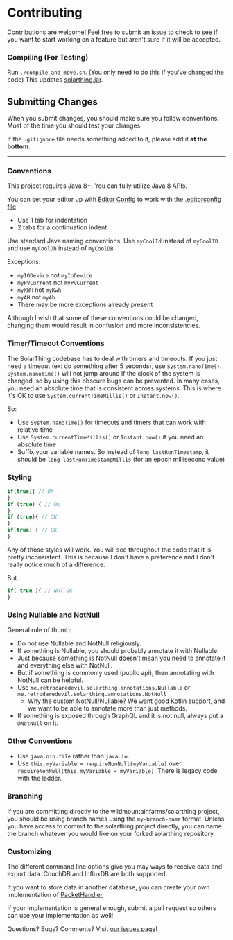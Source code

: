 # Contributing
Contributions are welcome! Feel free to submit an issue to check to see if you want to start working on a feature but aren't
sure if it will be accepted.

### Compiling (For Testing)
Run `./compile_and_move.sh`. (You only need to do this if you've changed the code) This updates [solarthing.jar](program/solarthing.jar).

## Submitting Changes
When you submit changes, you should make sure you follow conventions. Most of the time you should test your changes.

If the `.gitignore` file needs something added to it, please add it **at the bottom**.

---

### Conventions
This project requires Java 8+. You can fully utilize Java 8 APIs.

You can set your editor up with [Editor Config](https://www.editorconfig.org) to work with the [.editorconfig file](.editorconfig)
* Use 1 tab for indentation
* 2 tabs for a continuation indent

Use standard Java naming conventions. Use `myCoolId` instead of `myCoolID` and use `myCoolDb` instead of `myCoolDB`. 

Exceptions:
* `myIODevice` not `myIoDevice`
* `myPVCurrent` not `myPvCurrent`
* `myKWH` not `myKwh`
* `myAH` not `myAh`
* There may be more exceptions already present

Although I wish that some of these conventions could be changed, changing them would result in confusion and more inconsistencies.

### Timer/Timeout Conventions
The SolarThing codebase has to deal with timers and timeouts. If you just need a timeout (ex: do something after 5 seconds),
use `System.nanoTime()`. `System.nanoTime()` will not jump around if the clock of the system is changed, so by using this
obscure bugs can be prevented. In many cases, you need an absolute time that is consistent across systems. This is where it's
OK to use `System.currentTimeMillis()` or `Instant.now()`.

So:
* Use `System.nanoTime()` for timeouts and timers that can work with relative time
* Use `System.currentTimeMillis()` or `Instant.now()` if you need an absolute time
* Suffix your variable names. So instead of `long lastRunTimestamp`, it should be `long lastRunTimestampMillis` (for an epoch millisecond value)

### Styling
```javascript
if(true){ // OK
}
if (true) { // OK
}
if (true){ // OK
}
if(true) { // OK
}
```
Any of those styles will work. You will see throughout the code that it is pretty inconsistent.
This is because I don't have a preference and I don't really notice much of a difference.

But...
```javascript
if( true ){ // NOT OK
}
```

### Using Nullable and NotNull
General rule of thumb:
* Do not use Nullable and NotNull religiously.
* If something is Nullable, you should probably annotate it with Nullable.
* Just because something is NotNull doesn't mean you need to annotate it and everything else with NotNull.
* But if something is commonly used (public api), then annotating with NotNull can be helpful.
* Use `me.retrodaredevil.solarthing.annotations.Nullable` or `me.retrodaredevil.solarthing.annotations.NotNull`
  * Why the custom NotNull/Nullable? We want good Kotlin support, and we want to be able to annotate more than just methods.
* If something is exposed through GraphQL and it is not null, always put a `@NotNull` on it.

### Other Conventions
* Use `java.nio.file` rather than `java.io`.
* Use `this.myVariable = requireNonNull(myVariable)` over `requireNonNull(this.myVariable = myVariable)`.
  There is legacy code with the ladder.

### Branching
If you are committing directly to the wildmountainfarms/solarthing project, you should be using branch names using
the `my-branch-name` format. Unless you have access to commit to the solarthing project directly, 
you can name the branch whatever you would like on your forked solarthing repository.

### Customizing
The different command line options give you may ways to receive data and export data. CouchDB and InfluxDB
are both supported.

If you want to store data in another database, you can create your own implementation of [PacketHandler](core/src/main/java/me/retrodaredevil/solarthing/packets/handling/PacketHandler.java)

If your implementation is general enough, submit a pull request so others can use your implementation as well!

Questions? Bugs? Comments? Visit [our issues page](https://github.com/wildmountainfarms/solarthing)!
